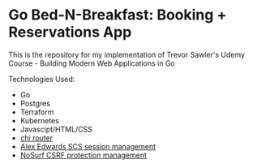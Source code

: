 # Go Bed-N-Breakfast: Booking + Reservations App

This is the repository for my implementation of Trevor Sawler's Udemy Course - Building Modern Web Applications in Go 

Technologies Used:
- Go
- Postgres
- Terraform
- Kubernetes
- Javascipt/HTML/CSS
- [chi router](https://github.com/go-chi/chi)
- [Alex Edwards SCS session management](https://github.com/alexedwards/scs)
- [NoSurf CSRF protection management](https://github.com/justinas/nosurf)
